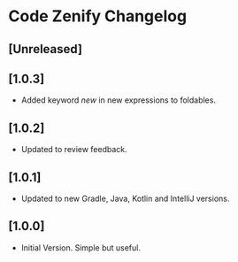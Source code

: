 <!-- Keep a Changelog guide -> https://keepachangelog.com -->

# Code Zenify Changelog

## [Unreleased]

## [1.0.3]
- Added keyword <em>new</em> in new expressions to foldables.

## [1.0.2]
- Updated to review feedback.

## [1.0.1]
- Updated to new Gradle, Java, Kotlin and IntelliJ versions.

## [1.0.0]
- Initial Version. Simple but useful.
